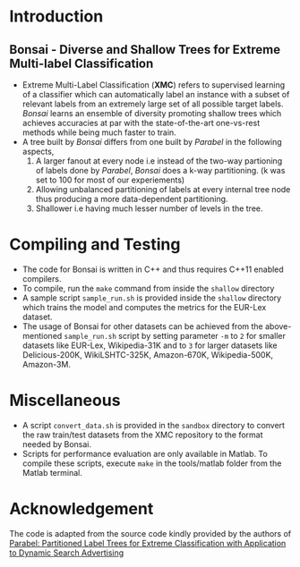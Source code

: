 # Introduction

## Bonsai - Diverse and Shallow Trees for Extreme Multi-label Classification

- Extreme Multi-Label Classification (**XMC**) refers to supervised learning of a classifier which can automatically label an instance with a subset of relevant labels from an extremely large set of all possible target labels. *Bonsai* learns an ensemble of diversity promoting shallow trees which achieves accuracies at par with the state-of-the-art one-vs-rest methods while being much faster to train.
- A tree built by *Bonsai* differs from one built by *Parabel* in the following aspects,
  1. A larger fanout at every node i.e instead of the two-way partioning of labels done by *Parabel*, *Bonsai* does a k-way partitioning. (k was set to 100 for most of our experiements)
  2. Allowing unbalanced partitioning of labels at every internal tree node thus producing a more data-dependent partitioning.
  3. Shallower i.e having much lesser number of levels in the tree.

# Compiling and Testing

- The code for Bonsai is written in C++ and thus requires C++11 enabled compilers.
- To compile, run the `make` command from inside the `shallow` directory
- A sample script `sample_run.sh` is provided inside the `shallow` directory which trains the model and computes the metrics for the EUR-Lex dataset. 
- The usage of Bonsai for other datasets can be achieved from the above-mentioned `sample_run.sh` script by setting parameter `-m` to `2` for smaller datasets like EUR-Lex, Wikipedia-31K and to `3` for larger datasets like Delicious-200K, WikiLSHTC-325K, Amazon-670K, Wikipedia-500K, Amazon-3M.

# Miscellaneous

- A script `convert_data.sh` is provided in the `sandbox` directory to convert the raw train/test datasets from the XMC repository to the format needed by Bonsai.
- Scripts for performance evaluation are only available in Matlab. To compile these scripts, execute `make` in the tools/matlab folder from the Matlab terminal.

# Acknowledgement

The code is adapted from the source code kindly provided by the authors of [Parabel: Partitioned Label Trees for Extreme Classification with Application to Dynamic Search Advertising](https://dl.acm.org/citation.cfm?id=3185998)
